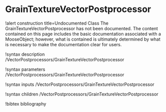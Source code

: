 <!-- MOOSE Documentation Stub: Remove this when content is added. -->

# GrainTextureVectorPostprocessor

!alert construction title=Undocumented Class
The GrainTextureVectorPostprocessor has not been documented. The content contained on this page
includes the basic documentation associated with a MooseObject; however, what is contained is
ultimately determined by what is necessary to make the documentation clear for users.

!syntax description /VectorPostprocessors/GrainTextureVectorPostprocessor

!syntax parameters /VectorPostprocessors/GrainTextureVectorPostprocessor

!syntax inputs /VectorPostprocessors/GrainTextureVectorPostprocessor

!syntax children /VectorPostprocessors/GrainTextureVectorPostprocessor

!bibtex bibliography
